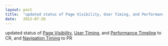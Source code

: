 ```yaml
---
layout: post
title:  "updated status of Page Visibility, User Timing, and Performance Timeline to CR, and Navigation Timing to PR"
date:   2012-07-26
---
```


updated status of <a href="http://www.w3.org/TR/page-visibility/">Page Visibility</a>, <a href="http://www.w3.org/TR/user-timing/">User Timing</a>, and <a href="http://www.w3.org/TR/performance-timeline/">Performance Timeline</a> to CR, and <a href="http://www.w3.org/TR/navigation-timing/">Navigation Timing</a> to PR